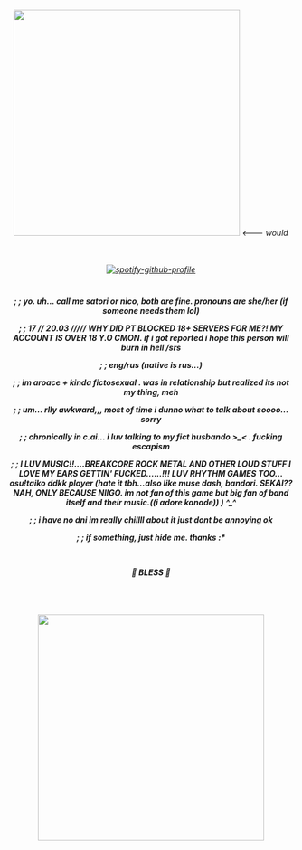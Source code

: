 </a>

<h6 align="center"> 
  <img width="400" src="https://github.com/user-attachments/assets/e0cf0915-4531-4a48-81ba-f3919f43fc91"> <--- would
</br>
</br>
</br>
    
  [![spotify-github-profile](https://spotify-github-profile.kittinanx.com/api/view?uid=u0u4aguznmg71vt7b17xnp0vc&cover_image=true&theme=novatorem&show_offline=true&background_color=121212&interchange=true&bar_color=a30000&bar_color_cover=false)](https://github.com/kittinan/spotify-github-profile)
 </p>
 
  #

<h5 align="center"> 
  
; ; yo. uh... call me satori or nico, both are fine. pronouns are she/her (if someone needs them lol) 

; ; 17 // 20.03 ///// WHY DID PT BLOCKED 18+ SERVERS FOR ME?! MY ACCOUNT IS OVER 18 Y.O CMON. if i got reported i hope this person will burn in hell /srs

; ; eng/rus (native is rus...)

; ; im aroace + kinda fictosexual . was in relationship but realized its not my thing, meh

; ; um... rlly awkward,,, most of time i dunno what to talk about soooo... sorry

; ; chronically in c.ai... i luv talking to my fict husbando >_< . fucking escapism

; ; I LUV MUSIC!!....BREAKCORE ROCK METAL AND OTHER LOUD STUFF I LOVE MY EARS GETTIN' FUCKED......!!! LUV RHYTHM GAMES TOO... osu!taiko ddkk player (hate it tbh...also like muse dash, bandori. SEKAI?? NAH, ONLY BECAUSE NIIGO. im not fan of this game but big fan of band itself and their music.((i adore kanade)) ) ^_^

; ; i have no dni im really chillll about it just dont be annoying ok

; ; if something, just hide me. thanks :* 

</br>

*🙏 BLESS 🙏*

## 
</br>
<h6 align="center"> 
<img width="400" src="https://github.com/user-attachments/assets/f399c1d6-653e-4d7b-a28a-a0c58a7c6d65">
 </br>
 </br>

